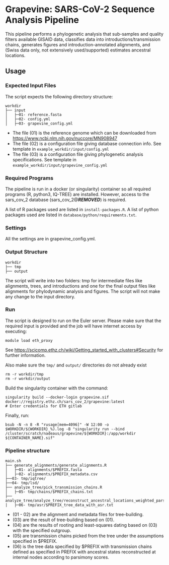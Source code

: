 # Grapevine: SARS-CoV-2 Sequence Analysis Pipeline

This pipeline performs a phylogenetic analysis that sub-samples and quality filters available GISAID data, classifies data into introductions/transmission chains, generates figures and introduction-annotated alignments, and (Swiss data only, not extensively used/supported) estimates ancestral locations.

## Usage

### Expected Input Files

The script expects the following directory structure:

```
workdir
├── input
│   ├─01- reference.fasta
│   ├─02- config.yml
│   ├─03- grapevine_config.yml
```

- The file (01) is the reference genome which can be downloaded from https://www.ncbi.nlm.nih.gov/nuccore/MN908947
- The file (02) is a configuration file giving database connection info. See template in `example_workdir/input/config.yml`
- The file (03) is a configuration file giving phylogenetic analysis specifications. See template in `example_workdir/input/grapevine_config.yml`


### Required Programs

The pipeline is run in a docker (or singularity) container so all required programs (R, python3, IQ-TREE) are installed. However, access to the sars_cov_2 database (sars_cov_2@***REMOVED***) is required.

A list of R packages used are listed in `install-packages.R`.
A list of python packages used are listed in `database/python/requirements.txt`.


### Settings

All the settings are in grapevine_config.yml.


### Output Structure

```
workdir
├── tmp
├── output
```

The script will write into two folders: tmp for intermediate files like alignments, trees, and introductions and one for the final output files like alignments for phylodynamic analysis and figures. The script will not make any change to the input directory.


### Run

The script is designed to run on the Euler server. Please make sure that the required input is provided and the job will have internet access by executing:

```
module load eth_proxy
```

See https://scicomp.ethz.ch/wiki/Getting_started_with_clusters#Security for further information.

Also make sure the `tmp/` and `output/` directories do not already exist

```
rm -r workdir/tmp
rm -r workdir/output
```

Build the singularity container with the command:

```
singularity build --docker-login grapevine.sif docker://registry.ethz.ch/sars_cov_2/grapevine:latest
# Enter credentials for ETH gitlab
```

Finally, run:

```
bsub -N -n 8 -R "rusage[mem=4096]" -W 12:00 -o $WORKDIR/${WORKDIR}_%J.log -B "singularity run --bind /cluster/scratch/nadeaus/grapevine/${WORKDIR}:/app/workdir ${CONTAINER_NAME}.sif"
```

### Pipeline structure
```
main.sh
├── generate_alignments/generate_alignments.R
│   ├─01- alignments/$PREFIX.fasta
│   ├─02- alignments/$PREFIX_metadata.csv
├──03- tmp/iqtree/
├──04- tmp/lsd/
├── analyze_tree/pick_transmission_chains.R 
│   ├─05- tmp/chains/$PREFIX_chains.txt
├── analyze_tree/analyze_tree/reconstruct_ancestral_locations_weighted_parsimony.R
|   ├─06- tmp/asr/$PREFIX_tree_data_with_asr.txt
```

- (01 - 02) are the alignment and metadata files for tree-building.
- (03) are the result of tree-building based on (01).
- (04) are the results of rooting and least-squares dating based on (03) with the specified outgroup.
- (05) are transmission chains picked from the tree under the assumptions specified in $PREFIX.
- (06) is the tree data specified by $PREFIX with transmission chains defined as specified in PREFIX with ancestral states reconstructed at internal nodes according to parsimony scores.
